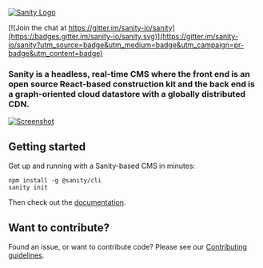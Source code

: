 [![Sanity Logo](https://www.sanity.io/static/images/logo_red.svg?v=2)](https://www.sanity.io)

[![Join the chat at https://gitter.im/sanity-io/sanity](https://badges.gitter.im/sanity-io/sanity.svg)](https://gitter.im/sanity-io/sanity?utm_source=badge&utm_medium=badge&utm_campaign=pr-badge&utm_content=badge)

### Sanity is a headless, real-time CMS where the front end is an open source React-based construction kit and the back end is a graph-oriented cloud datastore with a globally distributed CDN.

[![Screenshot](https://cdn.sanity.io/images/3do82whm/production/cllejaievr_1QvGplh3diVAteYXT8aRNtLV-2376x1260.png?fm=jpg)](https://www.sanity.io)

## Getting started

Get up and running with a Sanity-based CMS in minutes:

```
npm install -g @sanity/cli
sanity init
```

Then check out the [documentation](https://www.sanity.io/docs).

## Want to contribute?

Found an issue, or want to contribute code? Please see our [Contributing guidelines](https://github.com/sanity-io/sanity/blob/master/CONTRIBUTING.md).
